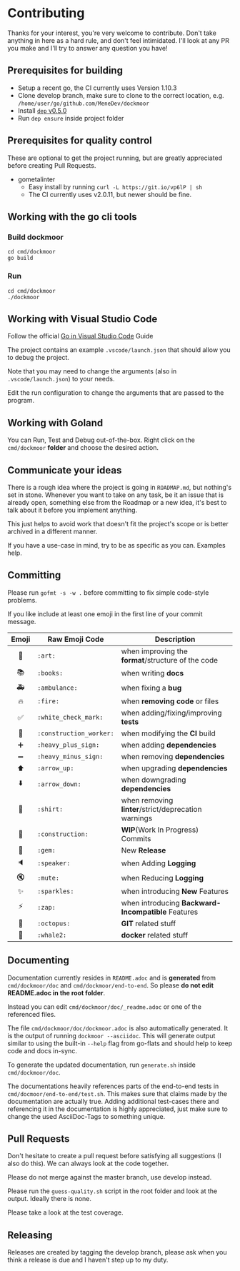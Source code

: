 # Contributing

Thanks for your interest, you're very welcome to contribute. Don't take anything in here as a hard rule, and don't feel intimidated. I'll look at any PR you make and I'll try to answer any question you have!

## Prerequisites for building

* Setup a recent go, the CI currently uses Version 1.10.3  
* Clone develop branch, make sure to clone to the correct location, e.g. `/home/user/go/github.com/MeneDev/dockmoor`
* Install [`dep` v0.5.0](https://github.com/golang/dep/releases/tag/v0.5.0)
* Run `dep ensure` inside project folder

## Prerequisites for quality control
These are optional to get the project running, but are greatly appreciated before creating Pull Requests.

* gometalinter
  * Easy install by running `curl -L https://git.io/vp6lP | sh`
  * The CI currently uses v2.0.11, but newer should be fine.

## Working with the go cli tools

### Build dockmoor

    cd cmd/dockmoor
    go build
    
### Run

    cd cmd/dockmoor
    ./dockmoor
    
## Working with Visual Studio Code

Follow the official [Go in Visual Studio Code](https://code.visualstudio.com/docs/languages/go) Guide

The project contains an example `.vscode/launch.json` that should allow you to debug the project.

Note that you may need to change the arguments (also in `.vscode/launch.json`) to your needs.

Edit the run configuration to change the arguments that are passed to the program.

## Working with Goland

You can Run, Test and Debug out-of-the-box.
Right click on the `cmd/dockmoor` **folder** and choose the desired action.

## Communicate your ideas
There is a rough idea where the project is going in `ROADMAP.md`, but nothing's set in stone.
Whenever you want to take on any task, be it an issue that is already open,
something else from the Roadmap or a new idea, it's best to talk about it before you implement anything.

This just helps to avoid work that doesn't fit the project's scope or is better archived in a different manner.

If you have a use-case in mind, try to be as specific as you can. Examples help.

## Committing

Please run `gofmt -s -w .` before committing to fix simple code-style problems.

If you like include at least one emoji in the first line of your commit message.


| Emoji | Raw Emoji Code | Description |
|:---:|---|---|
| :art: | `:art:` | when improving the **format**/structure of the code |
| :books: | `:books:` | when writing **docs** |
| :ambulance: | `:ambulance:` | when fixing a **bug** |
| :fire: | `:fire:` | when **removing code** or files |
| :white_check_mark: | `:white_check_mark:` | when adding/fixing/improving **tests** |
| :construction_worker: | `:construction_worker:` | when modifying the **CI** build |
| :heavy_plus_sign: | `:heavy_plus_sign:` | when adding **dependencies** |
| :heavy_minus_sign: | `:heavy_minus_sign:` | when removing **dependencies** |
| :arrow_up: | `:arrow_up:` | when upgrading **dependencies** |
| :arrow_down: | `:arrow_down:` | when downgrading **dependencies** |
| :shirt: | `:shirt:` | when removing **linter**/strict/deprecation warnings |
| :construction: | `:construction:` | **WIP**(Work In Progress) Commits |
| :gem: | `:gem:` | New **Release** |
| :speaker: | `:speaker:` | when Adding **Logging** |
| :mute: | `:mute:` | when Reducing **Logging** |
| :sparkles: | `:sparkles:` | when introducing **New** Features |
| :zap: | `:zap:` | when introducing **Backward-Incompatible** Features |
| :octopus:  | `:octopus:` | **GIT** related stuff |
| :whale2:  | `:whale2:` | **docker** related stuff |

## Documenting

Documentation currently resides in `README.adoc` and is **generated** from `cmd/dockmoor/doc` and `cmd/dockmoor/end-to-end`.
So please **do not edit README.adoc in the root folder**.

Instead you can edit `cmd/dockmoor/doc/_readme.adoc` or one of the referenced files.

The file `cmd/dockmoor/doc/dockmoor.adoc` is also automatically generated.
It is the output of running `dockmoor --asciidoc`.
This will generate output similar to using the built-in `--help` flag from go-flats and should help to keep code and docs in-sync.

To generate the updated documentation, run `generate.sh` inside `cmd/dockmoor/doc`.

The documentations heavily references parts of the end-to-end tests in `cmd/docmoor/end-to-end/test.sh`.
This makes sure that claims made by the documentation are actually true.
Adding additional test-cases there and referencing it in the documentation is highly appreciated,
just make sure to change the used AsciiDoc-Tags to something unique.

## Pull Requests

Don't hesitate to create a pull request before satisfying all suggestions (I also do this). We can always look at the code together.

Please do not merge against the master branch, use develop instead.

Please run the `guess-quality.sh` script in the root folder and look at the output. Ideally there is none.

Please take a look at the test coverage.

## Releasing

Releases are created by tagging the develop branch, please ask when you think a release is due and I haven't step up to my duty.

